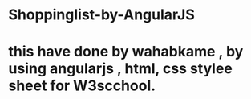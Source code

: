 # Shoppinglist-by-AngularJS
# this have done by wahabkame , by using angularjs , html, css stylee sheet for W3scchool.
